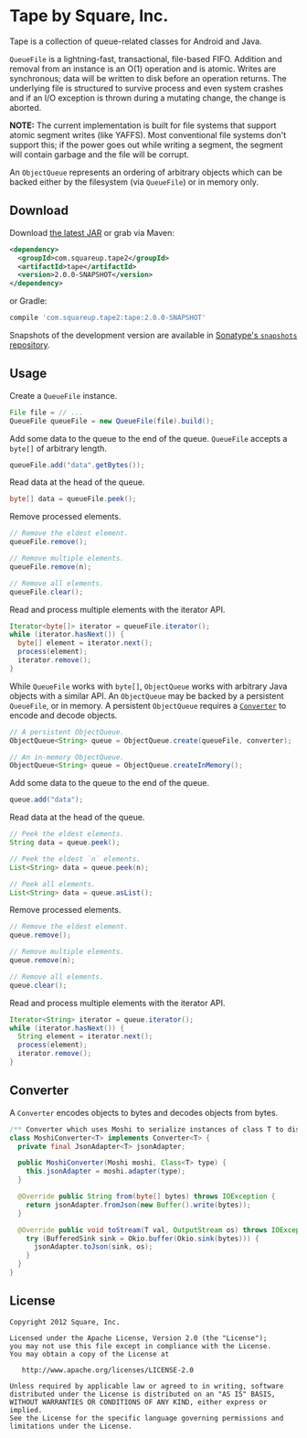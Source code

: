 Tape by Square, Inc.
====================

Tape is a collection of queue-related classes for Android and Java.

`QueueFile` is a lightning-fast, transactional, file-based FIFO. Addition and
removal from an instance is an O(1) operation and is atomic. Writes are
synchronous; data will be written to disk before an operation returns. The
underlying file is structured to survive process and even system crashes and if
an I/O exception is thrown during a mutating change, the change is aborted.

**NOTE:** The current implementation is built for file systems that support
atomic segment writes (like YAFFS). Most conventional file systems don't support
this; if the power goes out while writing a segment, the segment will contain
garbage and the file will be corrupt.

An `ObjectQueue` represents an ordering of arbitrary objects which can be backed
either by the filesystem (via `QueueFile`) or in memory only.



Download
--------

Download [the latest JAR][2] or grab via Maven:
```xml
<dependency>
  <groupId>com.squareup.tape2</groupId>
  <artifactId>tape</artifactId>
  <version>2.0.0-SNAPSHOT</version>
</dependency>
```
or Gradle:
```groovy
compile 'com.squareup.tape2:tape:2.0.0-SNAPSHOT'
```

Snapshots of the development version are available in [Sonatype's `snapshots` repository][snap].



Usage
-----

Create a `QueueFile` instance.

```java
File file = // ...
QueueFile queueFile = new QueueFile(file).build();
```

Add some data to the queue to the end of the queue. `QueueFile` accepts a `byte[]` of arbitrary length.

```java
queueFile.add("data".getBytes());
```

Read data at the head of the queue.

```java
byte[] data = queueFile.peek();
```

Remove processed elements.

```java
// Remove the eldest element.
queueFile.remove();

// Remove multiple elements.
queueFile.remove(n);

// Remove all elements.
queueFile.clear();
```

Read and process multiple elements with the iterator API.

```java
Iterator<byte[]> iterator = queueFile.iterator();
while (iterator.hasNext()) {
  byte[] element = iterator.next();
  process(element);
  iterator.remove();
}
```

While `QueueFile` works with `byte[]`, `ObjectQueue` works with arbitrary Java objects with a similar API. An `ObjectQueue` may be backed by a persistent `QueueFile`, or in memory. A persistent `ObjectQueue` requires a [`Converter`](#converter) to encode and decode objects.

```java
// A persistent ObjectQueue.
ObjectQueue<String> queue = ObjectQueue.create(queueFile, converter);

// An in-memory ObjectQueue.
ObjectQueue<String> queue = ObjectQueue.createInMemory();
```

Add some data to the queue to the end of the queue.

```java
queue.add("data");
```

Read data at the head of the queue.

```java
// Peek the eldest elements.
String data = queue.peek();

// Peek the eldest `n` elements.
List<String> data = queue.peek(n);

// Peek all elements.
List<String> data = queue.asList();
```

Remove processed elements.

```java
// Remove the eldest element.
queue.remove();

// Remove multiple elements.
queue.remove(n);

// Remove all elements.
queue.clear();
```

Read and process multiple elements with the iterator API.

```java
Iterator<String> iterator = queue.iterator();
while (iterator.hasNext()) {
  String element = iterator.next();
  process(element);
  iterator.remove();
}
```



Converter
---------

A `Converter` encodes objects to bytes and decodes objects from bytes.

```java
/** Converter which uses Moshi to serialize instances of class T to disk. */
class MoshiConverter<T> implements Converter<T> {
  private final JsonAdapter<T> jsonAdapter;

  public MoshiConverter(Moshi moshi, Class<T> type) {
    this.jsonAdapter = moshi.adapter(type);
  }

  @Override public String from(byte[] bytes) throws IOException {
    return jsonAdapter.fromJson(new Buffer().write(bytes));
  }

  @Override public void toStream(T val, OutputStream os) throws IOException {
    try (BufferedSink sink = Okio.buffer(Okio.sink(bytes))) {
      jsonAdapter.toJson(sink, os);
    }
  }
}
```


License
-------

    Copyright 2012 Square, Inc.

    Licensed under the Apache License, Version 2.0 (the "License");
    you may not use this file except in compliance with the License.
    You may obtain a copy of the License at

       http://www.apache.org/licenses/LICENSE-2.0

    Unless required by applicable law or agreed to in writing, software
    distributed under the License is distributed on an "AS IS" BASIS,
    WITHOUT WARRANTIES OR CONDITIONS OF ANY KIND, either express or implied.
    See the License for the specific language governing permissions and
    limitations under the License.



 [1]: http://square.github.com/tape/
 [2]: https://search.maven.org/remote_content?g=com.squareup&a=tape&v=LATEST
 [snap]: https://oss.sonatype.org/content/repositories/snapshots/

